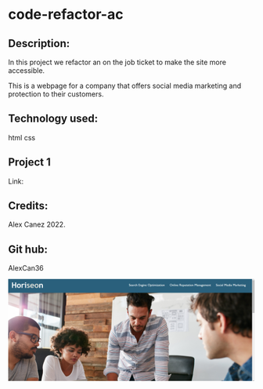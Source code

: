 # code-refactor-ac

## Description:
In this project we refactor an on the job ticket to make the site more accessible.

This is a webpage for a company that offers social media marketing and protection to their customers.

## Technology used:
html
css

## Project 1
Link:

## Credits:
Alex Canez 2022.

## Git hub:
AlexCan36

![](assets/images/Screenshot%20(68).png)

